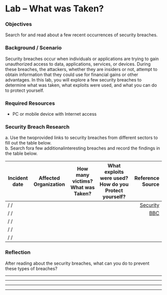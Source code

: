 # Lab – What was Taken?

### Objectives 
Search for and read about a few recent occurrences of security breaches.

### Background / Scenario
Security breaches occur when individuals or applications are trying to gain unauthorized access to data, 
applications, services, or devices. During these breaches, the attackers, whether they are insiders or not, 
attempt to obtain information that they could use for financial gains or other advantages. In this lab, you will 
explore a few security breaches to determine what was taken, what exploits were used, and what you can do to protect yourself.

### Required Resources
* PC or mobile device with Internet access

### Security Breach Research
a. Use the twoprovided links to security breaches from different sectors to fill out the table below.                                                             
b. Search fora few additionalinteresting breaches and record the findings in the table below.                                                                       

| Incident date  |   Affected Organization   | How many victims?         What was Taken?   |  What exploits were used?          How do you Protect yourself?  | Reference Source   |
| -------------- |:-------------------------:|:-------------------------------------------:|:----------------------------------------------------------------:|-------------------:|
|     /   /      |                           |                                             |                                                                  |     [Security](https://www.securityweek.com/neiman-marcus-says-hackers-breached-customer-accounts)|
|     /   /      |                           |                                             |                                                                  |          [BBC](https://www.bbc.co.uk/news/technology-35420306)|
|     /   /      |                           |                                             |                                                                  |                                                               |
|     /   /      |                           |                                             |                                                                  |                                                               |
|     /   /      |                           |                                             |                                                                  |                                                               |


### Reflection
After reading about the security breaches, what can you do to prevent these types of breaches?
________________________________________________________________________________________________                                                                        

________________________________________________________________________________________________                                                                

________________________________________________________________________________________________                                                            

________________________________________________________________________________________________                                                                             